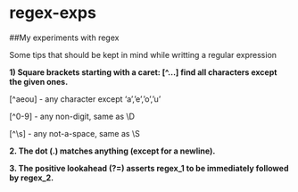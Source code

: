# regex-exps
##My experiments with regex



Some tips that should be kept in mind while writting a regular expression

**1) Square brackets starting with a caret: [^...] find all characters except the given ones.**

 [^aeou] - any character except ‘a’,’e’,’o’,’u’
 
 [^0-9] - any non-digit, same as \D
 
 [^\s] - any not-a-space, same as \S
 
 **2. The dot (.) matches anything (except for a newline).**
 
 **3. The positive lookahead (?=) asserts regex_1 to be immediately followed by regex_2.**

